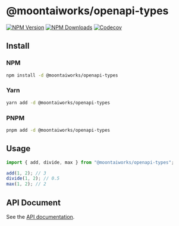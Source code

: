 # @moontaiworks/openapi-types

[![NPM Version](https://img.shields.io/npm/v/@moontaiworks/openapi-types)](https://www.npmjs.com/package/@moontaiworks/openapi-types)
[![NPM Downloads](https://img.shields.io/npm/d18m/@moontaiworks/openapi-types)](https://www.npmjs.com/package/@moontaiworks/openapi-types)
[![Codecov](https://codecov.io/gh/moontaiworks/openapi-types/graph/badge.svg)](https://codecov.io/gh/moontaiworks/openapi-types)

## Install

### NPM

```bash
npm install -d @moontaiworks/openapi-types
```

### Yarn

```bash
yarn add -d @moontaiworks/openapi-types
```

### PNPM

```bash
pnpm add -d @moontaiworks/openapi-types
```

## Usage

```typescript
import { add, divide, max } from "@moontaiworks/openapi-types";

add(1, 2); // 3
divide(1, 2); // 0.5
max(1, 2); // 2
```

## API Document

See the [API documentation](https://moontaiworks.github.io/openapi-types/).

